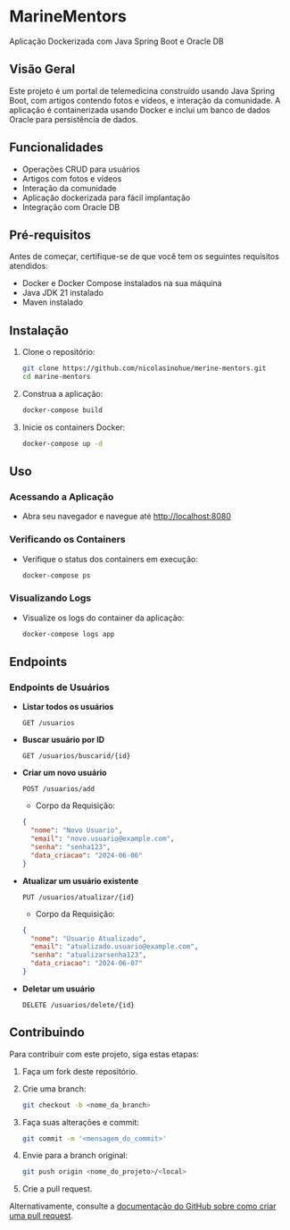 # MarineMentors
Aplicação Dockerizada com Java Spring Boot e Oracle DB

## Visão Geral
Este projeto é um portal de telemedicina construído usando Java Spring Boot, com artigos contendo fotos e vídeos, e interação da comunidade. A aplicação é containerizada usando Docker e inclui um banco de dados Oracle para persistência de dados.

## Funcionalidades
- Operações CRUD para usuários
- Artigos com fotos e vídeos
- Interação da comunidade
- Aplicação dockerizada para fácil implantação
- Integração com Oracle DB

## Pré-requisitos
Antes de começar, certifique-se de que você tem os seguintes requisitos atendidos:

- Docker e Docker Compose instalados na sua máquina
- Java JDK 21 instalado
- Maven instalado

## Instalação
1. Clone o repositório:

    ```bash
    git clone https://github.com/nicolasinohue/merine-mentors.git
    cd marine-mentors
    ```

2. Construa a aplicação:

    ```bash
    docker-compose build
    ```

3. Inicie os containers Docker:

    ```bash
    docker-compose up -d
    ```

## Uso
### Acessando a Aplicação
- Abra seu navegador e navegue até [http://localhost:8080](http://localhost:8080)

### Verificando os Containers
- Verifique o status dos containers em execução:

    ```bash
    docker-compose ps
    ```

### Visualizando Logs
- Visualize os logs do container da aplicação:

    ```bash
    docker-compose logs app
    ```

## Endpoints
### Endpoints de Usuários
- **Listar todos os usuários**

    ```http
    GET /usuarios
    ```

- **Buscar usuário por ID**

    ```http
    GET /usuarios/buscarid/{id}
    ```

- **Criar um novo usuário**

    ```http
    POST /usuarios/add
    ```
    - Corpo da Requisição:

    ```json
    {
      "nome": "Novo Usuario",
      "email": "novo.usuario@example.com",
      "senha": "senha123",
      "data_criacao": "2024-06-06"
    }
    ```

- **Atualizar um usuário existente**

    ```http
    PUT /usuarios/atualizar/{id}
    ```
    - Corpo da Requisição:

    ```json
    {
      "nome": "Usuario Atualizado",
      "email": "atualizado.usuario@example.com",
      "senha": "atualizarsenha123",
      "data_criacao": "2024-06-07"
    }
    ```

- **Deletar um usuário**

    ```http
    DELETE /usuarios/delete/{id}
    ```

## Contribuindo
Para contribuir com este projeto, siga estas etapas:

1. Faça um fork deste repositório.
2. Crie uma branch:

    ```bash
    git checkout -b <nome_da_branch>
    ```

3. Faça suas alterações e commit:

    ```bash
    git commit -m '<mensagem_do_commit>'
    ```

4. Envie para a branch original:

    ```bash
    git push origin <nome_do_projeto>/<local>
    ```

5. Crie a pull request.

Alternativamente, consulte a [documentação do GitHub sobre como criar uma pull request](https://docs.github.com/pt/github/collaborating-with-issues-and-pull-requests/creating-a-pull-request).


